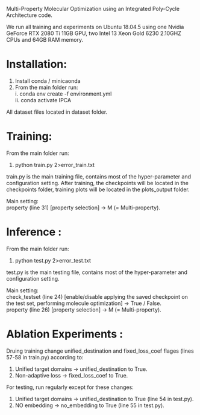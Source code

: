 Multi-Property Molecular Optimization using an Integrated Poly-Cycle Architecture code.

We run all training and experiments on Ubuntu 18.04.5 using one Nvidia GeForce RTX 2080 Ti 11GB GPU, two Intel
13 Xeon Gold 6230 2.10GHZ CPUs and 64GB RAM memory.


# Installation:
1. Install conda / minicaonda
2. From the main folder run:\
    i. conda env create -f environment.yml\
    ii. conda activate IPCA

All dataset files located in dataset folder.

# Training:
From the main folder run:

1. python train.py 2>error_train.txt

train.py is the main training file, contains most of the hyper-parameter and configuration setting.
After training, the checkpoints will be located in the checkpoints folder, training plots will be located in the plots_output folder.

Main setting:\
property (line 31) [property selection] -> M (= Multi-property).


# Inference  :
From the main folder run:

1. python test.py 2>error_test.txt

test.py is the main testing file, contains most of the hyper-parameter and configuration setting.

Main setting:\
check_testset (line 24) [enable/disable applying the saved checkpoint on the test set, performing molecule optimization] -> True / False.\
property (line 26) [property selection] -> M (= Multi-property).


# Ablation Experiments  :
Druing training change unified_destination and fixed_loss_coef flages (lines 57-58 in train.py) according to:
1. Unified target domains		  -> unified_destination to True.
2. Non-adaptive loss 			  -> fixed_loss_coef to True.

For testing, run regularly except for these changes:
1. Unified target domains		  -> unified_destination to True (line 54 in test.py).
2. NO embedding 				  -> no_embedding to True (line 55 in test.py).
